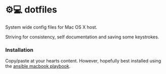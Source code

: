 # ⚙️💻 dotfiles

System wide config files for Mac OS X host.

Striving for consistency, self documentation and saving some keystrokes.

### Installation

Copy/paste at your hearts content. However, hopefully best installed using the [ansible macbook playbook](https://github.com/tgallacher/ansible-macbook-setup).
